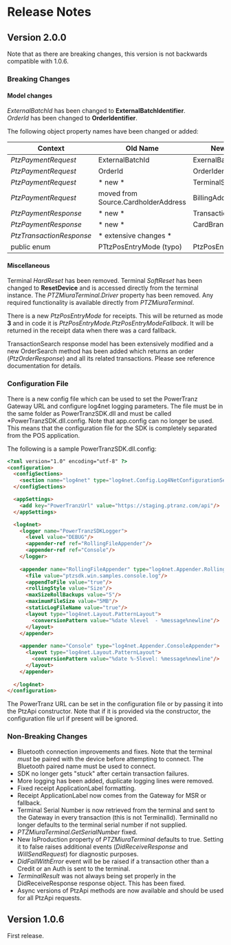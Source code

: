 # Release Notes

## Version 2.0.0
Note that as there are breaking changes, this version is not backwards compatible with 1.0.6.
### Breaking Changes
#### Model changes 
*ExternalBatchId* has been changed to **ExternalBatchIdentifier**.  
*OrderId* has been changed to **OrderIdentifier**.

The following object property names have been changed or added:

Context | Old Name | New Name
---|---|---
_PtzPaymentRequest_ | ExternalBatchId | ExernalBatchIdentifier
_PtzPaymentRequest_ | OrderId | OrderIdentifier
_PtzPaymentRequest_ | * new *  | TerminalSerialNumber
_PtzPaymentRequest_ | moved from Source.CardholderAddress | BillingAddress
_PtzPaymentResponse_ | * new *  | TransactionType
_PtzPaymentResponse_ | * new *  | CardBrand
_PtzTransactionResponse_ | * extensive changes * |
public enum | PTtzPosEntryMode (typo) | PtzPosEntryMode



#### Miscellaneous
Terminal *HardReset* has been removed.
Terminal *SoftReset* has been changed to **ResetDevice** and is accessed directly from the terminal instance.
The *PTZMiuraTerminal.Driver* property has been removed.  Any required functionality is available directly from *PTZMiuraTerminal*.

There is a new _PtzPosEntryMode_ for receipts.  This will be returned as mode **3** and in code it is _PtzPosEntryMode.PtzPosEntryModeFallback_.  It will be returned in the receipt data when there was a card fallback.

TransactionSearch response model has been extensively modified and a new OrderSearch method has been added which returns an order (*PtzOrderResponse*) and all its related transactions.  Please see reference documentation for details.

### Configuration File
There is a new config file which can be used to set the PowerTranz Gateway URL and configure log4net logging parameters.  The file must be in the same folder as PowerTranzSDK.dll and must be called *PowerTranzSDK.dll.config.  Note that app.config can no longer be used.  This means that the configuration file for the SDK is completely separated from the POS application.

The following is a sample PowerTranzSDK.dll.config:
```html
<?xml version="1.0" encoding="utf-8" ?>
<configuration>
  <configSections>
    <section name="log4net" type="log4net.Config.Log4NetConfigurationSectionHandler, log4net"/>
  </configSections>

  <appSettings>
    <add key="PowerTranzUrl" value="https://staging.ptranz.com/api"/>
  </appSettings>

  <log4net>
    <logger name="PowerTranzSDKLogger">
      <level value="DEBUG"/>
      <appender-ref ref="RollingFileAppender"/>
      <appender-ref ref="Console"/>
    </logger>
    
    <appender name="RollingFileAppender" type="log4net.Appender.RollingFileAppender">
      <file value="ptzsdk.win.samples.console.log"/>
      <appendToFile value="true"/>
      <rollingStyle value="Size"/>
      <maxSizeRollBackups value="5"/>
      <maximumFileSize value="5MB"/>
      <staticLogFileName value="true"/>
      <layout type="log4net.Layout.PatternLayout">
        <conversionPattern value="%date %level  - %message%newline"/>
      </layout>
    </appender>
    
    <appender name="Console" type="log4net.Appender.ConsoleAppender">
      <layout type="log4net.Layout.PatternLayout">
        <conversionPattern value="%date %-5level: %message%newline"/>
      </layout>
    </appender>
    
  </log4net>
</configuration>
```

The PowerTranz URL can be set in the configuration file or by passing it into the PtzApi constructor.  Note that if it is provided via the constructor, the configuration file url if present will be ignored.

### Non-Breaking Changes
* Bluetooth connection improvements and fixes.  Note that the terminal *must* be paired with the device before attempting to connect.  The Bluetooth paired name must be used to connect.
* SDK no longer gets "stuck" after certain transaction failures.
* More logging has been added, duplicate logging lines were removed.
* Fixed receipt ApplicationLabel formatting.
* Receipt ApplicationLabel now comes from the Gateway for MSR or fallback. 
* Terminal Serial Number is now retrieved from the terminal and sent to the Gateway in every transaction (this is not TerminalId).  TerminalId no longer defaults to the terminal serial number if not supplied.
* *PTZMiuraTerminal.GetSerialNumber* fixed.
* New IsProduction property of *PTZMiuraTerminal* defaults to true.  Setting it to false raises additional events (*DidReceiveResponse* and *WillSendRequest*) for diagnostic purposes.
* *DidFailWithError* event will be be raised if a transaction other than a Credit or an Auth is sent to the terminal.
* *TerminalResult* was not always being set properly in the DidReceiveResponse response object. This has been fixed.
* Async versions of PtzApi methods are now available and should be used for all PtzApi requests.


## Version 1.0.6
First release.
